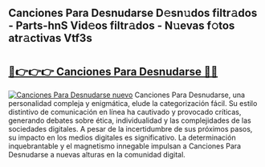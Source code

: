 ## Canciones Para Desnudarse D𝚎sn𝚞dos filtr𝚊dos - Parts-hnS Vid𝚎os filtr𝚊dos - N𝚞evas f𝚘tos atr𝚊ctivas Vtf3s

# <h2><a href="http://mb19o05.tromn.icu/?c=Canciones+Para+Desnudarse">🔗👉👉👉 Canciones Para Desnudarse 🔗🔗</a></h2>

[![Canciones Para Desnudarse nuevo](https://i.imgur.com/pEAQMta.gif)](http://mb19o05.tromn.icu/?c=Canciones+Para+Desnudarse)
Canciones Para Desnudarse, una personalidad compleja y enigmática, elude la categorización fácil. Su estilo distintivo de comunicación en línea ha cautivado y provocado críticas, generando debates sobre ética, individualidad y las complejidades de las sociedades digitales. A pesar de la incertidumbre de sus próximos pasos, su impacto en los medios digitales es significativo. La determinación inquebrantable y el magnetismo innegable impulsan a Canciones Para Desnudarse a nuevas alturas en la comunidad digital.
